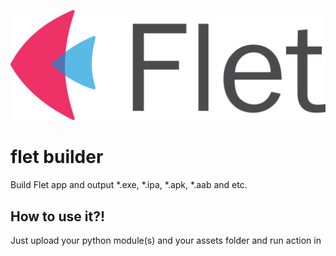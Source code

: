 ![Flet Logo](https://github.com/flet-dev/flet/raw/main/media/logo/flet-logo.svg)
# flet builder
Build Flet app and output *.exe, *.ipa, *.apk, *.aab and etc.

## How to use it?!
Just upload your python module(s) and your assets folder and run action in
